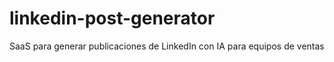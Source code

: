 # linkedin-post-generator
SaaS para generar publicaciones de LinkedIn con IA para equipos de ventas
